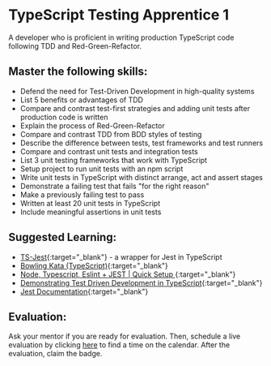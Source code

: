# TypeScript Testing Apprentice 1

A developer who is proficient in writing production TypeScript code following TDD and Red-Green-Refactor.

## Master the following skills:

- Defend the need for Test-Driven Development in high-quality systems
- List 5 benefits or advantages of TDD
- Compare and contrast test-first strategies and adding unit tests after production code is written
- Explain the process of Red-Green-Refactor
- Compare and contrast TDD from BDD styles of testing
- Describe the difference between tests, test frameworks and test runners
- Compare and contrast unit tests and integration tests
- List 3 unit testing frameworks that work with TypeScript
- Setup project to run unit tests with an npm script
- Write unit tests in TypeScript with distinct arrange, act and assert stages
- Demonstrate a failing test that fails "for the right reason"
- Make a previously failing test to pass
- Written at least 20 unit tests in TypeScript
- Include meaningful assertions in unit tests

## Suggested Learning:

- [TS-Jest](https://kulshekhar.github.io/ts-jest/){:target="\_blank"} - a wrapper for Jest in TypeScript
- [Bowling Kata (TypeScript)](https://www.youtube.com/watch?v=VKsvx0oidks&list=PL9YY6NVvPc5UwmZsuuSRUGh7ydiJ7ix4-&index=4&t=32s){:target="\_blank"}
- [Node, Typescript, Eslint + JEST | Quick Setup ](https://youtu.be/pTdaeKSv49Y?list=PLJZ55yY08TNAtCdIWPApOGOjnmf8_d_jC){:target="\_blank"}
- [Demonstrating Test Driven Development in TypeScript](https://www.youtube.com/watch?v=_rLi95Q6hEI){:target="\_blank"}
- [Jest Documentation](https://jestjs.io/docs/en/getting-started#using-typescript){:target="\_blank"}

## Evaluation:

Ask your mentor if you are ready for evaluation. Then, schedule a live evaluation by clicking [here](https://calendly.com/codex-evaluations/5?a1=TypeScript%Testing%20Apprentice%201&a2=pkajsF9oRdG9Iw0D_GOzPA) to find a time on the calendar. After the evaluation, claim the badge.
